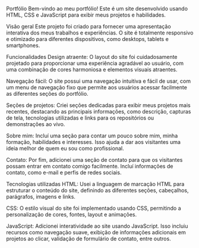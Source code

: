 
Portfólio
Bem-vindo ao meu portfólio! Este é um site desenvolvido usando HTML, CSS e JavaScript para exibir meus projetos e habilidades.

Visão geral
Este projeto foi criado para fornecer uma apresentação interativa dos meus trabalhos e experiências. O site é totalmente responsivo e otimizado para diferentes dispositivos, como desktops, tablets e smartphones.

Funcionalidades
Design atraente: O layout do site foi cuidadosamente projetado para proporcionar uma experiência agradável ao usuário, com uma combinação de cores harmoniosa e elementos visuais atraentes.

Navegação fácil: O site possui uma navegação intuitiva e fácil de usar, com um menu de navegação fixo que permite aos usuários acessar facilmente as diferentes seções do portfólio.

Seções de projetos: Criei seções dedicadas para exibir meus projetos mais recentes, destacando as principais informações, como descrição, capturas de tela, tecnologias utilizadas e links para os repositórios ou demonstrações ao vivo.

Sobre mim: Incluí uma seção para contar um pouco sobre mim, minha formação, habilidades e interesses. Isso ajuda a dar aos visitantes uma ideia melhor de quem eu sou como profissional.

Contato: Por fim, adicionei uma seção de contato para que os visitantes possam entrar em contato comigo facilmente. Incluí informações de contato, como e-mail e perfis de redes sociais.

Tecnologias utilizadas
HTML: Usei a linguagem de marcação HTML para estruturar o conteúdo do site, definindo as diferentes seções, cabeçalhos, parágrafos, imagens e links.

CSS: O estilo visual do site foi implementado usando CSS, permitindo a personalização de cores, fontes, layout e animações.

JavaScript: Adicionei interatividade ao site usando JavaScript. Isso incluiu recursos como navegação suave, exibição de informações adicionais em projetos ao clicar, validação de formulário de contato, entre outros.
